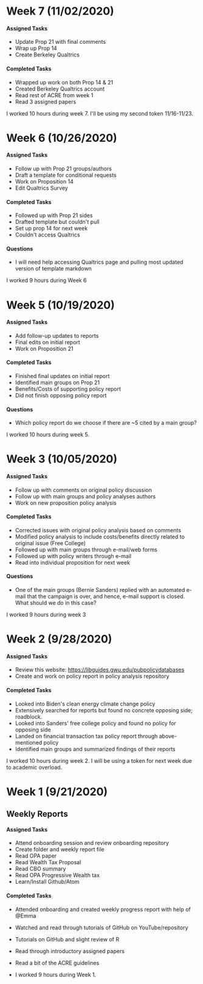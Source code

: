 # Week 7 (11/02/2020)

#### Assigned Tasks
- Update Prop 21 with final comments
- Wrap up Prop 14
- Create Berkeley Qualtrics

#### Completed Tasks
- Wrapped up work on both Prop 14 & 21
- Created Berkeley Qualtrics account
- Read rest of ACRE from week 1
- Read 3 assigned papers

I worked 10 hours during week 7. I'll be using my second token 11/16-11/23.

# Week 6 (10/26/2020)

#### Assigned Tasks
- Follow up with Prop 21 groups/authors
- Draft a template for conditional requests
- Work on Proposition 14
- Edit Qualtrics Survey

#### Completed Tasks
- Followed up with Prop 21 sides
- Drafted template but couldn't pull
- Set up prop 14 for next week
- Couldn't access Qualtrics

#### Questions
- I will need help accessing Qualtrics page and pulling most updated version of template markdown

I worked 9 hours during Week 6

# Week 5 (10/19/2020)

#### Assigned Tasks
- Add follow-up updates to reports
- Final edits on initial report
- Work on Proposition 21

#### Completed Tasks
- Finished final updates on initial report
- Identified main groups on Prop 21
- Benefits/Costs of supporting policy report
- Did not finish opposing policy report

#### Questions
- Which policy report do we choose if there are ~5 cited by a main group?


I worked 10 hours during week 5.


# Week 3 (10/05/2020)

#### Assigned Tasks
- Follow up with comments on original policy discussion
- Follow up with main groups and policy analyses authors
- Work on new proposition policy analysis

#### Completed Tasks
- Corrected issues with original policy analysis based on comments
- Modified policy analysis to include costs/benefits directly related to original issue (Free College)
- Followed up with main groups through e-mail/web forms
- Followed up with policy writers through e-mail
- Read into individual proposition for next week

#### Questions
- One of the main groups (Bernie Sanders) replied with an automated e-mail that the campaign is over, and hence, e-mail support is closed. What should we do in this case?

I worked 9 hours during week 3



# Week 2 (9/28/2020)

#### Assigned Tasks
- Review this website: https://libguides.gwu.edu/pubpolicydatabases
- Create and work on policy report in policy analysis repository

#### Completed Tasks
- Looked into Biden's clean energy climate change policy
- Extensively searched for reports but found no concrete opposing side; roadblock.
- Looked into Sanders' free college policy and found no policy for opposing side
- Landed on financial transaction tax policy report through above-mentioned policy
- Identified main groups and summarized findings of their reports


I worked 10 hours during week 2. I will be using a token for next week due to academic overload.



# Week 1 (9/21/2020)
## Weekly Reports

#### Assigned Tasks
- Attend onboarding session and review onboarding repository
- Create folder and weekly report file
- Read OPA paper
- Read Wealth Tax Proposal
- Read CBO summary
- Read OPA Progressive Wealth tax
- Learn/Install Github/Atom


#### Completed Tasks
- Attended onboarding and created weekly progress report with help of @Emma
- Watched and read through tutorials of GitHub on YouTube/repository
- Tutorials on GitHub and slight review of R
- Read through introductory assigned papers
- Read a bit of the ACRE guidelines

- I worked 9 hours during Week 1.
